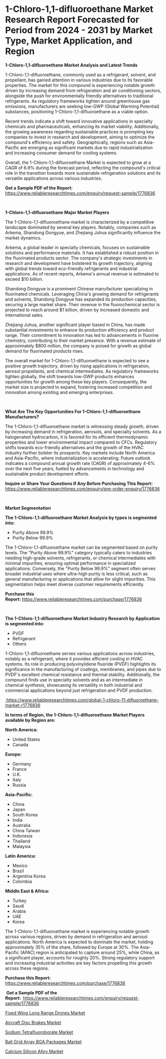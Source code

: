 <p><h1>1-Chloro-1,1-difluoroethane Market Research Report Forecasted for Period from 2024 -  2031 by Market Type, Market Application, and Region</h1></p><p><strong>1-Chloro-1,1-difluoroethane Market Analysis and Latest Trends</strong></p>
<p><p>1-Chloro-1,1-difluoroethane, commonly used as a refrigerant, solvent, and propellant, has gained attention in various industries due to its favorable properties. The market for this compound is experiencing notable growth driven by increasing demand from refrigeration and air conditioning sectors, alongside the push for environmentally friendly alternatives to traditional refrigerants. As regulatory frameworks tighten around greenhouse gas emissions, manufacturers are seeking low-GWP (Global Warming Potential) substances, positioning 1-Chloro-1,1-difluoroethane as a viable option.</p><p>Recent trends indicate a shift toward innovative applications in specialty chemicals and pharmaceuticals, enhancing its market viability. Additionally, the growing awareness regarding sustainable practices is prompting key companies to invest in research and development, aiming to optimize the compound's efficiency and safety. Geographically, regions such as Asia-Pacific are emerging as significant markets due to rapid industrialization and increasing consumer demand for cooling systems.</p><p>Overall, the 1-Chloro-1,1-difluoroethane Market is expected to grow at a CAGR of 6.9% during the forecast period, reflecting the compound's critical role in the transition towards more sustainable refrigeration solutions and its versatile applications across various industries.</p></p>
<p><strong>Get a Sample PDF of the Report:&nbsp;</strong> <a href="https://www.reliableresearchtimes.com/enquiry/request-sample/1776836?utm_campaign=1529&utm_medium=2&utm_source=Github&utm_content=ia&utm_term=09102024&utm_id=1-chloro-11-difluoroethane">https://www.reliableresearchtimes.com/enquiry/request-sample/1776836</a></p>
<p>&nbsp;</p>
<p><strong>1-Chloro-1,1-difluoroethane Major Market Players</strong></p>
<p><p>The 1-Chloro-1,1-difluoroethane market is characterized by a competitive landscape dominated by several key players. Notably, companies such as Arkema, Shandong Dongyue, and Zhejiang Juhua significantly influence the market dynamics.</p><p>Arkema, a global leader in specialty chemicals, focuses on sustainable solutions and performance materials. It has established a robust position in the fluorinated products sector. The company's strategic investments in research and development have bolstered its growth trajectory, aligning with global trends toward eco-friendly refrigerants and industrial applications. As of recent reports, Arkema's annual revenue is estimated to exceed $10 billion.</p><p>Shandong Dongyue is a prominent Chinese manufacturer specializing in fluorinated chemicals. Leveraging China's growing demand for refrigerants and solvents, Shandong Dongyue has expanded its production capacities, securing a large market share. Their revenue in the fluorochemical sector is projected to reach around $1 billion, driven by increased domestic and international sales.</p><p>Zhejiang Juhua, another significant player based in China, has made substantial investments to enhance its production efficiency and product range. Their commitment to innovation has led to advancements in fluorine chemistry, contributing to their market presence. With a revenue estimate of approximately $800 million, the company is poised for growth as global demand for fluorinated products rises.</p><p>The overall market for 1-Chloro-1,1-difluoroethane is expected to see a positive growth trajectory, driven by rising applications in refrigeration, aerosol propellants, and chemical intermediates. As regulatory frameworks tighten globally, the shift towards low-GWP products enhances opportunities for growth among these key players. Consequently, the market size is projected to expand, fostering increased competition and innovation among existing and emerging enterprises.</p></p>
<p>&nbsp;</p>
<p><strong>What Are The Key Opportunities For 1-Chloro-1,1-difluoroethane Manufacturers?</strong></p>
<p><p>The 1-Chloro-1,1-difluoroethane market is witnessing steady growth, driven by increasing demand in refrigeration, aerosols, and specialty solvents. As a halogenated hydrocarbon, it is favored for its efficient thermodynamic properties and lower environmental impact compared to CFCs. Regulatory shifts towards eco-friendly alternatives and the growth of the HVAC industry further bolster its prospects. Key markets include North America and Asia-Pacific, where industrialization is accelerating. Future outlook indicates a compound annual growth rate (CAGR) of approximately 4-6% over the next five years, fueled by advancements in technology and sustainable product development efforts.</p></p>
<p><strong>Inquire or Share Your Questions If Any Before Purchasing This Report:</strong> <a href="https://www.reliableresearchtimes.com/enquiry/pre-order-enquiry/1776836?utm_campaign=1529&utm_medium=2&utm_source=Github&utm_content=ia&utm_term=09102024&utm_id=1-chloro-11-difluoroethane">https://www.reliableresearchtimes.com/enquiry/pre-order-enquiry/1776836</a></p>
<p>&nbsp;</p>
<p><strong>Market Segmentation</strong></p>
<p><strong>The 1-Chloro-1,1-difluoroethane Market Analysis by types is segmented into:</strong></p>
<p><ul><li>Purity Above 99.9%</li><li>Purity Below 99.9%</li></ul></p>
<p><p>The 1-Chloro-1,1-difluoroethane market can be segmented based on purity levels. The "Purity Above 99.9%" category typically caters to industries needing high-grade solvents, refrigerants, or chemical intermediates with minimal impurities, ensuring optimal performance in specialized applications. Conversely, the "Purity Below 99.9%" segment often serves broader industrial uses where ultra-high purity is less critical, such as general manufacturing or applications that allow for slight impurities. This segmentation helps meet diverse customer requirements efficiently.</p></p>
<p><strong>Purchase this Report:&nbsp;</strong><a href="https://www.reliableresearchtimes.com/purchase/1776836?utm_campaign=1529&utm_medium=2&utm_source=Github&utm_content=ia&utm_term=09102024&utm_id=1-chloro-11-difluoroethane">https://www.reliableresearchtimes.com/purchase/1776836</a></p>
<p>&nbsp;</p>
<p><strong>The 1-Chloro-1,1-difluoroethane Market Industry Research by Application is segmented into:</strong></p>
<p><ul><li>PVDF</li><li>Refrigerant</li><li>Others</li></ul></p>
<p><p>1-Chloro-1,1-difluoroethane serves various applications across industries, notably as a refrigerant, where it provides efficient cooling in HVAC systems. Its role in producing polyvinylidene fluoride (PVDF) highlights its significance in the manufacturing of coatings, membranes, and pipes due to PVDF's excellent chemical resistance and thermal stability. Additionally, the compound finds use in specialty solvents and as an intermediate in chemical synthesis, showcasing its versatility in both industrial and commercial applications beyond just refrigeration and PVDF production.</p></p>
<p><a href="https://www.reliableresearchtimes.com/global-1-chloro-11-difluoroethane-market-r1776836?utm_campaign=1529&utm_medium=2&utm_source=Github&utm_content=ia&utm_term=09102024&utm_id=1-chloro-11-difluoroethane">&nbsp;https://www.reliableresearchtimes.com/global-1-chloro-11-difluoroethane-market-r1776836</a></p>
<p><strong>In terms of Region, the 1-Chloro-1,1-difluoroethane Market Players available by Region are:</strong></p>
<p>
    <p> <strong> North America: </strong>
        <ul>
            <li>United States</li>
            <li>Canada</li>
        </ul>
        </p> 
    <p> <strong> Europe: </strong>
        <ul>
            <li>Germany</li>
            <li>France</li>
            <li>U.K.</li>
            <li>Italy</li>
            <li>Russia</li>
        </ul>
        </p> 
    <p> <strong> Asia-Pacific: </strong>
        <ul>
            <li>China</li>
            <li>Japan</li>
            <li>South Korea</li>
            <li>India</li>
            <li>Australia</li>
            <li>China Taiwan</li>
            <li>Indonesia</li>
            <li>Thailand</li>
            <li>Malaysia</li>
        </ul>
        </p> 
    <p> <strong> Latin America: </strong>
        <ul>
            <li>Mexico</li>
            <li>Brazil</li>
            <li>Argentina Korea</li>
            <li>Colombia</li>
        </ul>
        </p> 
    <p> <strong> Middle East & Africa: </strong>
        <ul>
            <li>Turkey</li>
            <li>Saudi</li>
            <li>Arabia</li>
            <li>UAE</li>
            <li>Korea</li>
        </ul>
    </p>
    </p>
<p><p>The 1-Chloro-1,1-difluoroethane market is experiencing notable growth across various regions, driven by demand in refrigeration and aerosol applications. North America is expected to dominate the market, holding approximately 35% of the share, followed by Europe at 30%. The Asia-Pacific (APAC) region is anticipated to capture around 25%, while China, as a significant player, accounts for roughly 20%. Strong regulatory support and increasing industrial activities are key factors propelling this growth across these regions.</p></p>
<p><strong>Purchase this Report: </strong><a href="https://www.reliableresearchtimes.com/purchase/1776836?utm_campaign=1529&utm_medium=2&utm_source=Github&utm_content=ia&utm_term=09102024&utm_id=1-chloro-11-difluoroethane">https://www.reliableresearchtimes.com/purchase/1776836</a></p>
<p>&nbsp;<strong>Get a Sample PDF of the Report:&nbsp;&nbsp;</strong><a href="https://www.reliableresearchtimes.com/enquiry/request-sample/1776836?utm_campaign=1529&utm_medium=2&utm_source=Github&utm_content=ia&utm_term=09102024&utm_id=1-chloro-11-difluoroethane">https://www.reliableresearchtimes.com/enquiry/request-sample/1776836</a></p>
<p><strong></strong></p>
<p><p><a href="https://www.linkedin.com/pulse/exploring-fixed-wing-long-range-drones-market-strategic-mdwoe?utm_campaign=1529&utm_medium=2&utm_source=Github&utm_content=ia&utm_term=09102024&utm_id=1-chloro-11-difluoroethane">Fixed Wing Long Range Drones Market</a></p><p><a href="https://www.linkedin.com/pulse/aircraft-disc-brakes-market-evolution-future-outlook-mdfpe?utm_campaign=1529&utm_medium=2&utm_source=Github&utm_content=ia&utm_term=09102024&utm_id=1-chloro-11-difluoroethane">Aircraft Disc Brakes Market</a></p><p><a href="https://www.linkedin.com/pulse/global-sodium-tetrafluoroborate-industry-research-report-rnopf?utm_campaign=1529&utm_medium=2&utm_source=Github&utm_content=ia&utm_term=09102024&utm_id=1-chloro-11-difluoroethane">Sodium Tetrafluoroborate Market</a></p><p><a href="https://www.linkedin.com/pulse/global-ball-grid-array-bga-packages-market-sector2024-nzzcc?utm_campaign=1529&utm_medium=2&utm_source=Github&utm_content=ia&utm_term=09102024&utm_id=1-chloro-11-difluoroethane">Ball Grid Array BGA Packages Market</a></p><p><a href="https://www.linkedin.com/pulse/global-calcium-silicon-alloy-market-trends-innovations-b24bf?utm_campaign=1529&utm_medium=2&utm_source=Github&utm_content=ia&utm_term=09102024&utm_id=1-chloro-11-difluoroethane">Calcium Silicon Alloy Market</a></p></p>